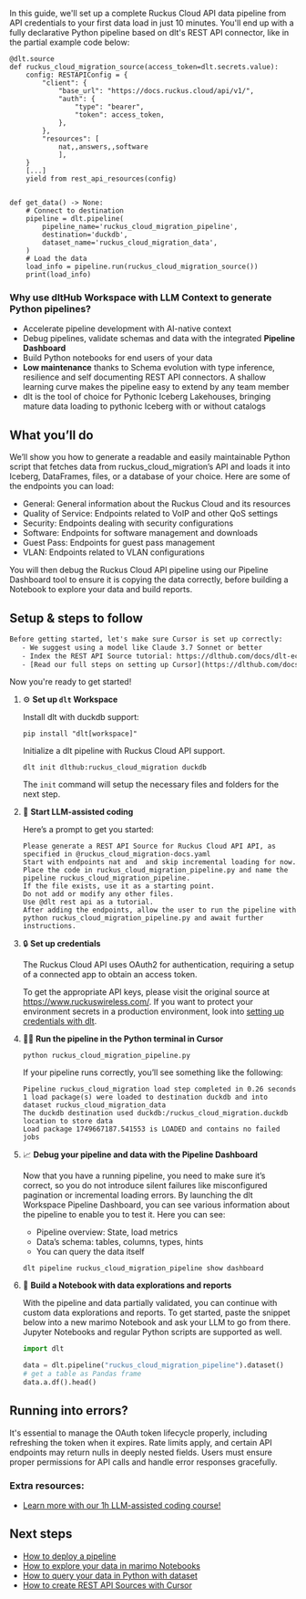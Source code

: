 In this guide, we'll set up a complete Ruckus Cloud API data pipeline from API credentials to your first data load in just 10 minutes. You'll end up with a fully declarative Python pipeline based on dlt's REST API connector, like in the partial example code below:

```python-outcome
@dlt.source
def ruckus_cloud_migration_source(access_token=dlt.secrets.value):
    config: RESTAPIConfig = {
        "client": {
            "base_url": "https://docs.ruckus.cloud/api/v1/",
            "auth": {
                "type": "bearer",
                "token": access_token,
            },
        },
        "resources": [
            nat,,answers,,software
            ],
    }
    [...]
    yield from rest_api_resources(config)


def get_data() -> None:
    # Connect to destination
    pipeline = dlt.pipeline(
        pipeline_name='ruckus_cloud_migration_pipeline',
        destination='duckdb',
        dataset_name='ruckus_cloud_migration_data', 
    )
    # Load the data
    load_info = pipeline.run(ruckus_cloud_migration_source())
    print(load_info) 
```

### Why use dltHub Workspace with LLM Context to generate Python pipelines?

- Accelerate pipeline development with AI-native context
- Debug pipelines, validate schemas and data with the integrated **Pipeline Dashboard**
- Build Python notebooks for end users of your data
- **Low maintenance** thanks to Schema evolution with type inference, resilience and self documenting REST API connectors. A shallow learning curve makes the pipeline easy to extend by any team member
- dlt is the tool of choice for Pythonic Iceberg Lakehouses, bringing mature data loading to pythonic Iceberg with or without catalogs

## What you’ll do

We’ll show you how to generate a readable and easily maintainable Python script that fetches data from ruckus_cloud_migration’s API and loads it into Iceberg, DataFrames, files, or a database of your choice. Here are some of the endpoints you can load:

- General: General information about the Ruckus Cloud and its resources
- Quality of Service: Endpoints related to VoIP and other QoS settings
- Security: Endpoints dealing with security configurations
- Software: Endpoints for software management and downloads
- Guest Pass: Endpoints for guest pass management
- VLAN: Endpoints related to VLAN configurations

You will then debug the Ruckus Cloud API pipeline using our Pipeline Dashboard tool to ensure it is copying the data correctly, before building a Notebook to explore your data and build reports.

## Setup & steps to follow

```default
Before getting started, let's make sure Cursor is set up correctly:
   - We suggest using a model like Claude 3.7 Sonnet or better
   - Index the REST API Source tutorial: https://dlthub.com/docs/dlt-ecosystem/verified-sources/rest_api/ and add it to context as **@dlt rest api**
   - [Read our full steps on setting up Cursor](https://dlthub.com/docs/dlt-ecosystem/llm-tooling/cursor-restapi#23-configuring-cursor-with-documentation)
```

Now you're ready to get started!

1. ⚙️ **Set up `dlt` Workspace**
    
    Install dlt with duckdb support:
    ```shell
    pip install "dlt[workspace]"
    ```

    Initialize a dlt pipeline with Ruckus Cloud API support.
    ```shell
    dlt init dlthub:ruckus_cloud_migration duckdb
    ```

    The `init` command will setup the necessary files and folders for the next step.
    
2. 🤠 **Start LLM-assisted coding**
    
    Here’s a prompt to get you started:
    
    ```prompt
    Please generate a REST API Source for Ruckus Cloud API API, as specified in @ruckus_cloud_migration-docs.yaml 
    Start with endpoints nat and  and skip incremental loading for now. 
    Place the code in ruckus_cloud_migration_pipeline.py and name the pipeline ruckus_cloud_migration_pipeline. 
    If the file exists, use it as a starting point. 
    Do not add or modify any other files. 
    Use @dlt rest api as a tutorial. 
    After adding the endpoints, allow the user to run the pipeline with python ruckus_cloud_migration_pipeline.py and await further instructions.
    ```

    
3. 🔒 **Set up credentials** 
    
    The Ruckus Cloud API uses OAuth2 for authentication, requiring a setup of a connected app to obtain an access token.
    
    To get the appropriate API keys, please visit the original source at https://www.ruckuswireless.com/.
    If you want to protect your environment secrets in a production environment, look into [setting up credentials with dlt](https://dlthub.com/docs/walkthroughs/add_credentials).
    
4. 🏃‍♀️ **Run the pipeline in the Python terminal in Cursor**
    
    ```shell
    python ruckus_cloud_migration_pipeline.py
    ```
    
    If your pipeline runs correctly, you’ll see something like the following:
    
    ```shell
    Pipeline ruckus_cloud_migration load step completed in 0.26 seconds
    1 load package(s) were loaded to destination duckdb and into dataset ruckus_cloud_migration_data
    The duckdb destination used duckdb:/ruckus_cloud_migration.duckdb location to store data
    Load package 1749667187.541553 is LOADED and contains no failed jobs
    ```
    
5. 📈 **Debug your pipeline and data with the Pipeline Dashboard**

    Now that you have a running pipeline, you need to make sure it’s correct, so you do not introduce silent failures like misconfigured pagination or incremental loading errors. By launching the dlt Workspace Pipeline Dashboard, you can see various information about the pipeline to enable you to test it. Here you can see:
    - Pipeline overview: State, load metrics
    - Data’s schema: tables, columns, types, hints
    - You can query the data itself
    
    ```shell
    dlt pipeline ruckus_cloud_migration_pipeline show dashboard
    ```
    
6. 🐍 **Build a Notebook with data explorations and reports**

    With the pipeline and data partially validated, you can continue with custom data explorations and reports. To get started, paste the snippet below into a new marimo Notebook and ask your LLM to go from there. Jupyter Notebooks and regular Python scripts are supported as well.

    
    ```python
    import dlt

   data = dlt.pipeline("ruckus_cloud_migration_pipeline").dataset()
   # get a table as Pandas frame
   data.a.df().head()
    ```

## Running into errors?

It's essential to manage the OAuth token lifecycle properly, including refreshing the token when it expires. Rate limits apply, and certain API endpoints may return nulls in deeply nested fields. Users must ensure proper permissions for API calls and handle error responses gracefully.

### Extra resources:

- [Learn more with our 1h LLM-assisted coding course!](https://www.youtube.com/watch?v=GGid70rnJuM)

## Next steps

- [How to deploy a pipeline](https://dlthub.com/docs/walkthroughs/deploy-a-pipeline)
- [How to explore your data in marimo Notebooks](https://dlthub.com/docs/general-usage/dataset-access/marimo)
- [How to query your data in Python with dataset](https://dlthub.com/docs/general-usage/dataset-access/dataset)
- [How to create REST API Sources with Cursor](https://dlthub.com/docs/dlt-ecosystem/llm-tooling/cursor-restapi)
